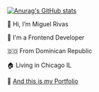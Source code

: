 [![Anurag's GitHub stats](https://github-readme-stats.vercel.app/api?username=jmiguelrivas&count_private=true&show_icons=true&theme=radical)](https://miguel-rivas.github.io)

👋 Hi, I’m Miguel Rivas

🌈 I'm a Frontend Developer

 🇩🇴 From Dominican Republic
 
 🏠 Living in Chicago IL
 
 🎨 [And this is my Portfolio](https://miguel-rivas.github.io)
